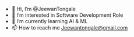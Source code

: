 - 👋 Hi, I’m @JeewanTongale
- 👀 I’m interested in Software Development Role
- 🌱 I’m currently learning AI & ML
- 📫 How to reach me Jeewantongale@gmail.com

<!---
JeewanTongale/JeewanTongale is a ✨ special ✨ repository because its `README.md` (this file) appears on your GitHub profile.
You can click the Preview link to take a look at your changes.
--->
